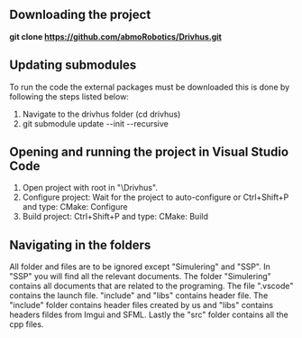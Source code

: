 ## Downloading the project
**git clone https://github.com/abmoRobotics/Drivhus.git**
## Updating submodules
To run the code the external packages must be downloaded this is done by following the steps listed below:
1. Navigate to the drivhus folder (cd drivhus)
2. git submodule update --init --recursive
## Opening and running the project in Visual Studio Code
1. Open project with root in "\Drivhus".
2. Configure project: Wait for the project to auto-configure or Ctrl+Shift+P and type: CMake: Configure
3. Build project: Ctrl+Shift+P and type: CMake: Build
## Navigating in the folders 
All folder and files are to be ignored except "Simulering" and "SSP". 
In "SSP" you will find all the relevant documents. 
The folder "Simulering" contains all documents that are related to the programing. 
The file ".vscode" contains the launch file. 
"include" and "libs" contains header file. The "include" folder contains header files created by us and "libs" contains headers fildes from Imgui and SFML. 
Lastly the "src" folder contains all the cpp files. 
